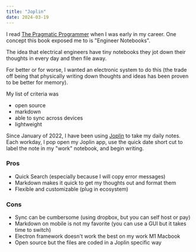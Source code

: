 ```yaml
---
title: "Joplin"
date: 2024-03-19
---
```


I read [The Pragmatic Programmer](https://pragprog.com/titles/tpp20/the-pragmatic-programmer-20th-anniversary-edition/) when I was early in my career. One concept this book exposed me to is "Engineer Notebooks".

The idea that electrical engineers have tiny notebooks they jot down their thoughts in every day and then file away.

For better or for worse, I wanted an electronic system to do this (the trade off being that physically writing down thoughts and ideas has been proven to be better for memory).

My list of criteria was
- open source
- markdown
- able to sync across devices
- lightweight

Since January of 2022, I have been using [Joplin](https://joplinapp.org/) to take my daily notes. Each workday, I pop open my Joplin app, use the quick date short cut to label the note in my "work" notebook, and begin writing.

### Pros
- Quick Search (especially because I will copy error messages)
- Markdown makes it quick to get my thoughts out and format them
- Flexible and customizable (plug in ecosystem)

### Cons
- Sync can be cumbersome (using dropbox, but you can self host or pay)
- Markdown on mobile is not my favorite (you can use a GUI but it takes time to switch)
- Electron framework doesn't work the best on my work M1 Macbook
- Open source but the files are coded in a Joplin specific way 
